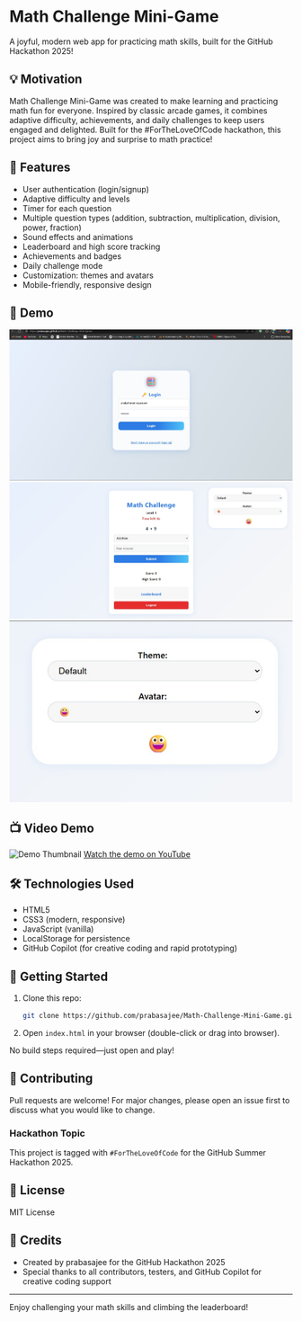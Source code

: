 # Math Challenge Mini-Game

A joyful, modern web app for practicing math skills, built for the GitHub Hackathon 2025!

## 💡 Motivation
Math Challenge Mini-Game was created to make learning and practicing math fun for everyone. Inspired by classic arcade games, it combines adaptive difficulty, achievements, and daily challenges to keep users engaged and delighted. Built for the #ForTheLoveOfCode hackathon, this project aims to bring joy and surprise to math practice!

## 🚀 Features
- User authentication (login/signup)
- Adaptive difficulty and levels
- Timer for each question
- Multiple question types (addition, subtraction, multiplication, division, power, fraction)
- Sound effects and animations
- Leaderboard and high score tracking
- Achievements and badges
- Daily challenge mode
- Customization: themes and avatars
- Mobile-friendly, responsive design

## 📸 Demo 
![Game Screen](assets/login.jpg)
![Game Screen](assets/game-screen.png)
![Customization](assets/customization.png)


## 📺 Video Demo
![Demo Thumbnail](https://img.youtube.com/vi/7548wg84A6c/maxresdefault.jpg)
[Watch the demo on YouTube](https://youtu.be/7548wg84A6c)

## 🛠️ Technologies Used
- HTML5
- CSS3 (modern, responsive)
- JavaScript (vanilla)
- LocalStorage for persistence
- GitHub Copilot (for creative coding and rapid prototyping)

## 🏁 Getting Started
1. Clone this repo:
   ```sh
   git clone https://github.com/prabasajee/Math-Challenge-Mini-Game.git
   ```
2. Open `index.html` in your browser (double-click or drag into browser).

No build steps required—just open and play!

## 🤝 Contributing
Pull requests are welcome! For major changes, please open an issue first to discuss what you would like to change.

### Hackathon Topic
This project is tagged with `#ForTheLoveOfCode` for the GitHub Summer Hackathon 2025.

## 📄 License
MIT License

## 🙏 Credits
- Created by prabasajee for the GitHub Hackathon 2025
- Special thanks to all contributors, testers, and GitHub Copilot for creative coding support

---
Enjoy challenging your math skills and climbing the leaderboard!
